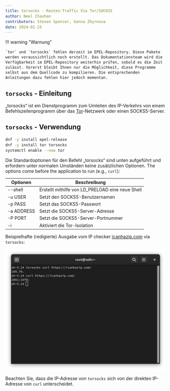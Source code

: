 ```yaml
---
title: torsocks - Routen-Traffic Via Tor/SOCKS5
author: Neel Chauhan
contributors: Steven Spencer, Ganna Zhyrnova
date: 2024-02-25
---
```


!!! warning "Warnung"

```
`tor` und `torsocks` fehlen derzeit im EPEL-Repository. Diese Pakete werden voraussichtlich noch erstellt. Das Dokumentationsteam wird die Verfügbarkeit im EPEL-Repository weiterhin prüfen, sobald es die Zeit zulässt. Vorerst bleibt Ihnen nur die Möglichkeit, diese Programme selbst aus dem Quellcode zu kompilieren. Die entsprechenden Anleitungen dazu fehlen hier jedoch momentan.
```

## `torsocks` - Einleitung

„torsocks“ ist ein Dienstprogramm zum Umleiten des IP-Verkehrs von einem Befehlszeilenprogramm über das [Tor](https://www.torproject.org/)-Netzwerk oder einen SOCKS5-Server.

## `torsocks` - Verwendung

```bash
dnf -y install epel-release
dnf -y install tor torsocks
systemctl enable --now tor
```

Die Standardoptionen für den Befehl „torsocks“ sind unten aufgeführt und erfordern unter normalen Umständen keine zusätzlichen Optionen. The options come before the application to run (e.g., `curl`):

| Optionen   | Beschreibung                                                            |
| ---------- | ----------------------------------------------------------------------- |
| --shell    | Erstellt mithilfe von LD\_PRELOAD eine neue Shell |
| -u USER    | Setzt den SOCKS5-Benutzernamen                                          |
| -p PASS    | Setzt das SOCKS5-Passwort                                               |
| -a ADDRESS | Setzt die SOCKS5-Server-Adresse                                         |
| -P PORT    | Setzt die SOCKS5-Server-Portnummer                                      |
| -i         | Aktiviert die Tor-Isolation                                             |

Beispielhafte (redigierte) Ausgabe vom IP checker [icanhazip.com](https://icanhazip.com/) via `torsocks`:

![torsocks output](./images/torsocks.png)

Beachten Sie, dass die IP-Adresse von `torsocks` sich von der direkten IP-Adresse von `curl` unterscheidet.
